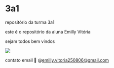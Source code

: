 # 3a1

repositório da turma 3a1

este é o repositório da aluna Emilly Vitória

sejam todos bem vindos 

![](https://media.tenor.com/EEsGwHVPdFgAAAAM/dog-smirk-dog.gif)

 contato email 📧 @emilly.vitoria250806@gmail.com


